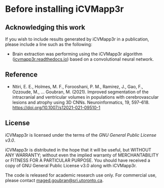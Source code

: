 # Before installing iCVMapp3r

## Acknowledging this work
If you wish to include results generated by iCVMapp3r in a publication, please include a line such as the following:

* Brain extraction was performing using the iCVMapp3r algorithm ([icvmapp3r.readthedocs.io](icvmapp3r.readthedocs.io)) based on a convolutional neural network.

## Reference

* Ntiri, E. E., Holmes, M. F., Forooshani, P. M., Ramirez, J., Gao, F., Ozzoude, M., … Goubran, M. (2021). Improved segmentation of the intracranial and ventricular volumes in populations with cerebrovascular lesions and atrophy using 3D CNNs. Neuroinformatics, 19, 597–618. https://doi.org/10.1007/s12021-021-09510-1


## License

iCVMapp3r is licensed under the terms of the *GNU General Public License v3.0*.

iCVMapp3r is distributed in the hope that it will be useful, but WITHOUT ANY WARRANTY; without even the implied warranty of MERCHANTABILITY or FITNESS FOR A PARTICULAR PURPOSE. You should have received a copy of GNU General Public License v3.0 along with iCVMapp3r. 

The code is released for academic research use only. For commercial use, please contact [maged.goubran@sri.utoronto.ca](mailto:maged.goubran@sri.utoronto.ca).
